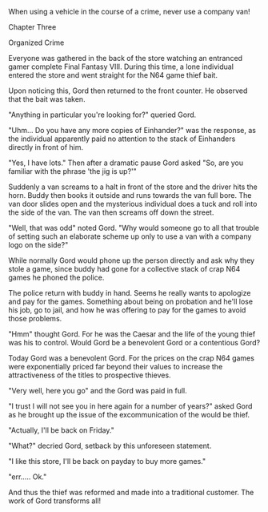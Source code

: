 
 

 

 

 

 

 

 

 

 

 




When using a vehicle in the course of a crime, never use a company van!




 








Chapter Three


Organized Crime

Everyone was gathered in the back of the store watching an entranced gamer complete Final Fantasy VIII.  During this time, a lone individual entered the store and went straight for the N64 game thief bait.

Upon noticing this, Gord then returned to the front counter.  He observed that the bait was taken.  

"Anything in particular you're looking for?" queried Gord.

"Uhm…  Do you have any more copies of Einhander?" was the response, as the individual apparently paid no attention to the stack of Einhanders directly in front of him.

"Yes, I have lots."  Then after a dramatic pause Gord asked "So, are you familiar with the phrase 'the jig is up?'"

Suddenly a van screams to a halt in front of the store and the driver hits the horn.  Buddy then books it outside and runs towards the van full bore.  The van door slides open and the mysterious individual does a tuck and roll into the side of the van.  The van then screams off down the street.

"Well, that was odd" noted Gord.  "Why would someone go to all that trouble of setting such an elaborate scheme up only to use a van with a company logo on the side?"  

While normally Gord would phone up the person directly and ask why they stole a game, since buddy had gone for a collective stack of crap N64 games he phoned the police.

<Half hour later>

The police return with buddy in hand.  Seems he really wants to apologize and pay for the games.  Something about being on probation and he'll lose his job, go to jail, and how he was offering to pay for the games to avoid those problems.

"Hmm" thought Gord.  For he was the Caesar and the life of the young thief was his to control.  Would Gord be a benevolent Gord or a contentious Gord?  

Today Gord was a benevolent Gord.  For the prices on the crap N64 games were exponentially priced far beyond their values to increase the attractiveness of the titles to prospective thieves.

"Very well, here you go" and the Gord was paid in full.

"I trust I will not see you in here again for a number of years?" asked Gord as he brought up the issue of the excommunication of the would be thief.

"Actually, I'll be back on Friday."

"What?"  decried Gord, setback by this unforeseen statement.

"I like this store, I'll be back on payday to buy more games."

"err….. Ok."

And thus the thief was reformed and made into a traditional customer.  The work of Gord transforms all!

 
 

 
 